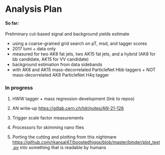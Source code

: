 # Analysis Plan

#### So far:

Preliminary cut-based signal and background yields estimate 
 - using a coarse-grained grid search on pT, msd, and tagger scores
 - 2017 lumi + data only
 - measured for two AK8 fat jets, two AK15 fat jets, and a hybrid (AK8 for bb candidate, AK15 for VV candidate)
 - background estimation from data sidebands
 - with AK8 and AK15 mass-decorrelated ParticleNet Hbb taggers + NOT mass-decorrelated AK8 ParticleNet H4q tagger


### In progress

1) HWW tagger + mass regression development (link to repos)

2) AN write-up https://gitlab.cern.ch/tdr/notes/AN-21-126

3) Trigger scale factor measurements

4) Processors for skimming nano files

5) Porting the cutting and plotting from this nightmare https://github.com/rkansal47/boostedhiggs/blob/master/binder/plot_test.py into something that is readable by humans


